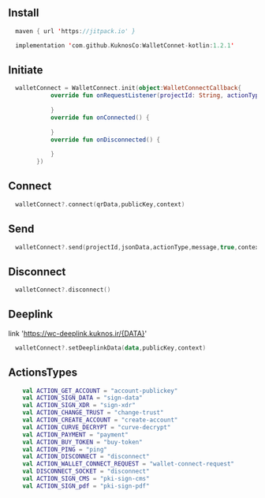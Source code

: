 ## Install
  ``` kotlin
    maven { url 'https://jitpack.io' }

    implementation 'com.github.KuknosCo:WalletConnet-kotlin:1.2.1'
  ```

## Initiate

``` kotlin
  walletConnect = WalletConnect.init(object:WalletConnectCallback{
            override fun onRequestListener(projectId: String, actionType: String, data: Any) {
                
            }
            override fun onConnected() {
                
            }
            override fun onDisconnected() {
                
            }
        })
  ```

  ## Connect
  ``` kotlin
    walletConnect?.connect(qrData,publicKey,context)
  ```
## Send
  ``` kotlin
    walletConnect?.send(projectId,jsonData,actionType,message,true,context)
  ```

  ## Disconnect
  ``` kotlin
    walletConnect?.disconnect()
  ```

## Deeplink
link 'https://wc-deeplink.kuknos.ir/{DATA}'
  ``` kotlin
    walletConnect?.setDeeplinkData(data,publicKey,context)
  ```
## ActionsTypes
``` kotlin
    val ACTION_GET_ACCOUNT = "account-publickey"
    val ACTION_SIGN_DATA = "sign-data"
    val ACTION_SIGN_XDR = "sign-xdr"
    val ACTION_CHANGE_TRUST = "change-trust"
    val ACTION_CREATE_ACCOUNT = "create-account"
    val ACTION_CURVE_DECRYPT = "curve-decrypt"
    val ACTION_PAYMENT = "payment"
    val ACTION_BUY_TOKEN = "buy-token"
    val ACTION_PING = "ping"
    val ACTION_DISCONNECT = "disconnect"
    val ACTION_WALLET_CONNECT_REQUEST = "wallet-connect-request"
    val DISCONNECT_SOCKET = "disconnect"
    val ACTION_SIGN_CMS = "pki-sign-cms"
    val ACTION_SIGN_pdf = "pki-sign-pdf"
  ```